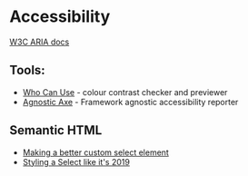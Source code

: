 # Accessibility

[W3C ARIA docs](https://www.w3.org/TR/wai-aria/)

## Tools:

* [Who Can Use](https://whocanuse.com/) - colour contrast checker and previewer
* [Agnostic Axe](https://github.com/juliettepretot/agnostic-axe) - Framework agnostic accessibility reporter

## Semantic HTML

* [Making a better custom select element](https://24ways.org/2019/making-a-better-custom-select-element/)
* [Styling a Select like it's 2019](https://www.filamentgroup.com/lab/select-css.html)
